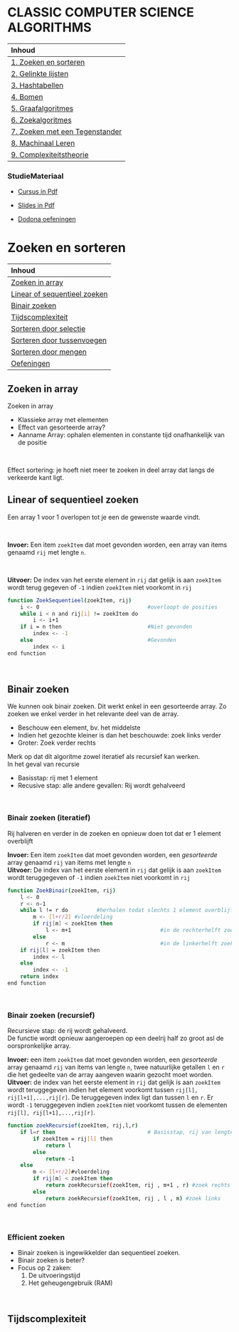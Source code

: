 # CLASSIC COMPUTER SCIENCE ALGORITHMS

| Inhoud |
|:---|
|[1. Zoeken en sorteren](#zoeken-en-sorteren)|
|[2. Gelinkte lijsten]()|
|[3. Hashtabellen]()|
|[4. Bomen]()|
|[5. Graafalgoritmes]()|
|[6. Zoekalgoritmes]()|
|[7. Zoeken met een Tegenstander]()|
|[8. Machinaal Leren]()|
|[9. Complexiteitstheorie]()|

### StudieMateriaal

- <a href="https://chamilo.hogent.be/index.php?go=CourseViewer&application=Chamilo%5CApplication%5CWeblcms&course=47756&tool=Document&publication_category=0&browser=Table&tool_action=Viewer&publication=1850076">Cursus in Pdf </a>

- <a href="https://chamilo.hogent.be/index.php?go=CourseViewer&application=Chamilo%5CApplication%5CWeblcms&course=47756&tool=Document&publication_category=271371&browser=Table&tool_action=Browser">Slides in Pdf </a>

- <a href="https://dodona.ugent.be/nl/courses/399/">Dodona oefeningen  </a>

# Zoeken en sorteren

| Inhoud |
|:---|
|[Zoeken in array](#zoeken-in-array)|
|[Linear of sequentieel zoeken](#linear-of-sequentieel-zoeken)|
|[Binair zoeken](#binair-zoeken)|
|[Tijdscomplexiteit]()|
|[Sorteren door selectie]()|
|[Sorteren door tussenvoegen]()|
|[Sorteren door mengen]()|
|[Oefeningen]()|

## Zoeken in array

Zoeken in array
- Klassieke array met elementen
- Effect van gesorteerde array?
- Aanname Array: ophalen elementen in constante tijd onafhankelijk van de positie

<br>


Effect sortering: je hoeft niet meer te zoeken in deel array dat langs de verkeerde kant ligt.

## Linear of sequentieel zoeken
Een array 1 voor 1 overlopen tot je een de gewenste waarde vindt.

<br>

<b>Invoer:</b> Een item `zoekItem` dat moet gevonden worden, een array van items genaamd `rij` met lengte `n`.

<br>

<b>Uitvoer:</b> De index van het eerste element in `rij` dat gelijk is aan `zoekItem`
wordt terug gegeven of `-1` indien `zoekItem` niet voorkomt in `rij`

```bash
function ZoekSequentieel(zoekItem, rij)
    i <- 0                                  #overloopt de posities
    while i < n and rij[i] != zoekItem do   
        i <- i+1
    if i = n then                           #Niet gevonden
        index <- -1
    else                                    #Gevonden
        index <- i
end function
```

<br>

## Binair zoeken
We kunnen ook binair zoeken. Dit werkt enkel in een gesorteerde array.
Zo zoeken we enkel verder in het relevante deel van de array.
- Beschouw een element, bv. het middelste
- Indien het gezochte kleiner is dan het beschouwde: zoek links verder
- Groter: Zoek verder rechts



Merk op dat dit algoritme zowel iteratief als recursief kan werken.<br>
In het geval van recursie
- Basisstap: rij met 1 element
- Recusive stap: alle andere gevallen: Rij wordt gehalveerd

<br>

### Binair zoeken (iteratief)

Rij halveren en verder in de zoeken en opnieuw doen tot dat er 1 element overblijft

<b>Invoer:</b> Een item `zoekItem` dat moet gevonden worden, een <i>gesorteerde</i> array genaamd `rij` van items met lengte `n`<br>
<b>Uitvoer:</b> De index van het eerste element in `rij` dat gelijk is aan `zoekItem` wordt teruggegeven of `-1` indien `zoekItem` niet voorkomt in `rij`
```bash
function ZoekBinair(zoekItem, rij)
    l <- 0
    r <- n-1
    while l != r do         #herhalen todat slechts 1 element overblijft
        m <- [l+r/2] #vloerdeling
        if rij[m] < zoekItem then
            l <- m+1                            #in de rechterhelft zoeken
        else
            r <- m                              #in de linkerhelft zoeken
    if rij[l] = zoekItem then
        index <- l
    else 
        index <- -1
    return index
end function
```
<br>

### Binair zoeken (recursief)

Recursieve stap: de rij wordt gehalveerd.<br>
De functie wordt opnieuw aangeroepen op een deelrij half zo groot asl de oorspronkelijke array.<br>

<b>Invoer:</b> een item `zoekItem` dat moet gevonden worden, een <i>gesorteerde</i> array genaamd `rij` van items van lengte `n`, twee natuurlijke getallen `l` en `r` die het gedeelte van de array aangeven waarin gezocht moet worden.<br>
<b>Uitvoer:</b> de index van het eerste element in `rij` dat gelijk is aan `zoekItem` wordt teruggegeven indien het element voorkomt tussen `rij[l], rij[l+1],...,rij[r]`. De teruggegeven index ligt dan tussen `l` en `r`. Er wordt `-1` teruggegeven indien `zoekItem` niet voorkomt tussen de elementen `rij[l], rij[l+1],...,rij[r]`.
```bash
function zoekRecursief(zoekItem, rij,l,r)
    if l=r then                             # Basisstap, rij van lengte 1
        if zoekItem = rij[l] then
            return l
        else
            return -1
    else
        m <- [l+r/2]#vloerdeling
        if rij[m] < zoekItem then
            return zoekRecursief(zoekItem, rij , m+1 , r) #zoek rechts
        else
            return zoekRecursief(zoekItem, rij , l , m) #zoek links
end function
```     
<br>

### Efficient zoeken

- Binair zoeken is ingewikkelder dan sequentieel zoeken.
- Binair zoeken is beter?
- Focus op 2 zaken:
    1. De uitvoeringstijd
    2. Het geheugengebruik (RAM)

<br>

## Tijdscomplexiteit